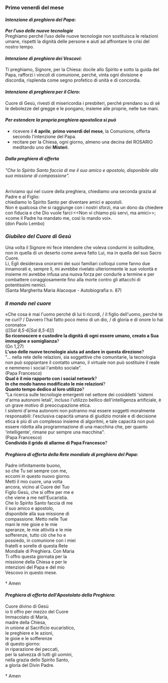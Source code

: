
### Primo venerdì del mese

#### *Intenzione di preghiera del Papa*:
***Per l’uso delle nuove tecnologie***<br>Preghiamo perché l’uso delle nuove tecnologie non sostituisca le relazioni umane, rispetti la dignità delle persone e aiuti ad affrontare le crisi del nostro tempo.

#### *Intenzione di preghiera dei Vescovi*:
Ti preghiamo, Signore, per la Chiesa: docile allo Spirito e sotto la guida del Papa, rafforzi i vincoli di comunione, perché, vinta ogni divisione e discordia, risplenda come segno profetico di unità e di concordia.

#### *Intenzione di preghiera per il Clero*:
Cuore di Gesù, rivesti di misericordia i presbiteri, perché prendano su di sé le debolezze del gregge e le pongano, insieme alle proprie, nelle tue mani.

#### *Per estendere la propria preghiera apostolica si può*
- ricevere il **4 aprile**, **primo venerdì del mese**, la Comunione, offerta secondo l'intenzione del Papa.
- recitare per la Chiesa, ogni giorno, almeno una decina del ROSARIO meditando uno dei **Misteri**.

#### *Dalla preghiera di offerta*
###### "Che lo Spirito Santo faccia di me il suo amico e apostolo, disponibile alla sua missione di compassione".
Arriviamo qui nel cuore della preghiera, chiediamo una seconda grazia al Padre e al Figlio:<br>chiediamo lo Spirito Santo per diventare amici e apostoli.<br>Non è qualcosa che si raggiunge con i nostri sforzi, ma un dono da chiedere con fiducia e che Dio vuole farci:<<Non vi chiamo più servi, ma amici>>; «come il Padre ha mandato me, così Io mando voi».<br>(don Paolo Lembo)

### *Giubileo del Cuore di Gesù*
Una volta il Signore mi fece intendere che voleva condurmi in solitudine, non in quella di un deserto come aveva fatto Lui, ma in quella del suo Sacro Cuore.<br>Lì, Egli desiderava onorarmi dei suoi familiari colloqui come fanno due innamorati e, sempre lì, mi avrebbe rivelato ulteriormente le sue volontà e insieme mi avrebbe infusa una nuova forza per condurle a termine e per combattere coraggiosamente fino alla morte contro gli attacchi di potentissimi nemici.<br>(Santa Margherita Maria Alacoque - Autobiografia n. 87)

### *Il mondo nel cuore*
«Che cosa è mai l'uomo perché di lui ti ricordi, / il figlio dell'uomo, perché te ne curi? / Davvero l'hai fatto poco meno di un dio, / di gloria e di onore lo hai coronato»<br>(*<span class="BibleRef">[[Sal 8,5-6|Sal 8,5-6]]</span>*)<br>**So riconoscere e custodire la dignità di ogni essere umano, creato a Sua immagine e somiglianza**?<br>(Gn 1,27)<br>**L'uso delle nuove tecnologie aiuta ad andare in questa direzione**?<br>"... nella rete delle relazioni, sia soggettive che comunitarie, la tecnologia non può soppiantare il contatto umano, il virtuale non può sostituire il reale e nemmeno i social l'ambito sociale".<br>(Papa Francesco)<br>**Qual è il mio rapporto con i social network**?<br>**In che modo hanno modificato le mie relazioni**?<br>**Quanto tempo dedico al loro utilizzo**?<br>"La ricerca sulle tecnologie emergenti nel settore dei cosiddetti 'sistemi d'arma autonomi letali', incluso l'utilizzo bellico dell'intelligenza artificiale, è un grave motivo di preoccupazione etica.<br>I sistemi d'arma autonomi non potranno mai essere soggetti moralmente responsabili: l'esclusiva capacità umana di giudizio morale e di decisione etica è più di un complesso insieme di algoritmi, e tale capacità non può essere ridotta alla programmazione di una macchina che, per quanto 'intelligente', rimane pur sempre una macchina".<br>(Papa Francesco)<br>**Condivido il grido di allarme di Papa Francesco**?

#### *Preghiera di offerta della Rete mondiale di preghiera del Papa*:
Padre infinitamente buono,<br>so che Tu sei sempre con me,<br>eccomi in questo nuovo giorno.<br>Metti il mio cuore, una volta<br>ancora, vicino al Cuore del Tuo<br>Figlio Gesù, che si offre per me e<br>che viene a me nell'Eucaristia.<br>Che lo Spirito Santo faccia di me<br>il suo amico e apostolo,<br>disponibile alla sua missione di<br>compassione. Metto nelle Tue<br>mani le mie gioie e le mie<br>speranze, le mie attività e le mie<br>sofferenze, tutto ciò che ho e<br>possiedo, in comunione con i miei<br>fratelli e sorelle di questa Rete<br>Mondiale di Preghiera. Con Maria<br>Ti offro questa giornata per la<br>missione della Chiesa e per le<br>intenzioni del Papa e del mio<br>Vescovo in questo mese.<br><br>† Amen

#### *Preghiera di offerta dell'Apostolato della Preghiera*:
Cuore divino di Gesù<br>io ti offro per mezzo del Cuore<br>Immacolato di Maria,<br>madre della Chiesa,<br>in unione al Sacrificio eucaristico,<br>le preghiere e le azioni,<br>le gioie e le sofferenze<br>di questo giorno:<br>in riparazione dei peccati,<br>per la salvezza di tutti gli uomini,<br>nella grazia dello Spirito Santo,<br>a gloria del Divin Padre.<br><br>† Amen